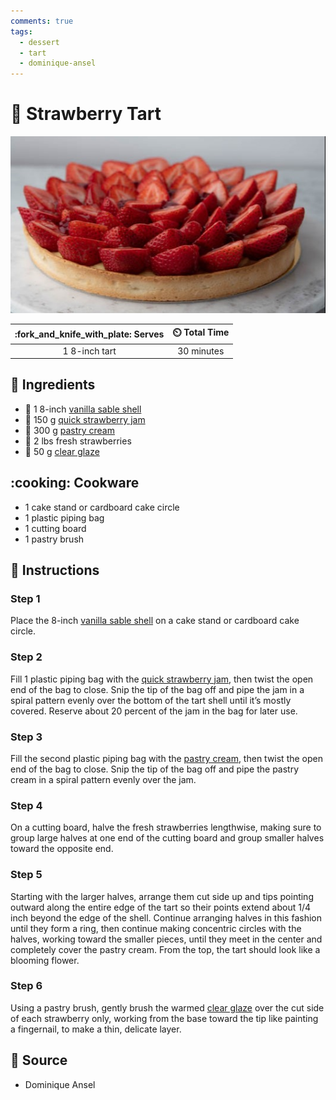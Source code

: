 ```yaml
---
comments: true
tags:
  - dessert
  - tart
  - dominique-ansel
---
```

# :strawberry: Strawberry Tart

![Strawberry Tart](../../assets/images/strawberry-tart.jpg)

| :fork_and_knife_with_plate: Serves | :timer_clock: Total Time |
|:----------------------------------:|:-----------------------: |
| 1 8-inch tart | 30 minutes |

## :salt: Ingredients

- :pie: 1 8-inch [vanilla sable shell][4]
- :strawberry: 150 g [quick strawberry jam][3]
- :egg: 300 g [pastry cream][1]
- :strawberry: 2 lbs fresh strawberries
- :strawberry: 50 g [clear glaze][2]

## :cooking: Cookware

- 1 cake stand or cardboard cake circle
- 1 plastic piping bag
- 1 cutting board
- 1 pastry brush

## :pencil: Instructions

### Step 1

Place the 8-inch [vanilla sable shell][4] on a cake stand or cardboard cake circle.

### Step 2

Fill 1 plastic piping bag with the [quick strawberry jam][3], then twist the open end of the bag to close. Snip the tip
of the bag off and pipe the jam in a spiral pattern evenly over the bottom of the tart shell until it’s mostly covered.
Reserve about 20 percent of the jam in the bag for later use.

### Step 3

Fill the second plastic piping bag with the [pastry cream][1], then twist the open end of the bag to close. Snip the
tip of the bag off and pipe the pastry cream in a spiral pattern evenly over the jam.

### Step 4

On a cutting board, halve the fresh strawberries lengthwise, making sure to group large halves at one end of the cutting
board and group smaller halves toward the opposite end.

### Step 5

Starting with the larger halves, arrange them cut side up and tips pointing outward along the entire edge of the tart so
their points extend about 1/4 inch beyond the edge of the shell. Continue arranging halves in this fashion until they
form a ring, then continue making concentric circles with the halves, working toward the smaller pieces, until they meet
in the center and completely cover the pastry cream. From the top, the tart should look like a blooming flower.

### Step 6

Using a pastry brush, gently brush the warmed [clear glaze][2] over the cut side of each strawberry only, working from
the base toward the tip like painting a fingernail, to make a thin, delicate layer.

## :link: Source

- Dominique Ansel

[1]: <../../custards/crème-pâtissière.md>
[2]: <../../ingredients/post-baking-glazes/fruit-glaze-(nappage).md>
[3]: <../../ingredients/quick-strawberry-jam.md>
[4]: <../../ingredients/pastry-dough/vanilla-sablé-shell.md>
